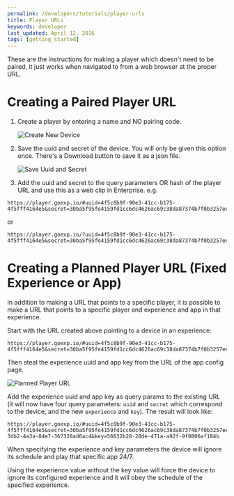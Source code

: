 ```yaml
---
permalink: /developers/tutorials/player-urls
title: Player URLs
keywords: developer
last_updated: April 12, 2016
tags: [getting_started]
---
```


These are the instructions for making a player which doesn't need to be paired, it just works when navigated to from a web browser at the proper URL.

# Creating a Paired Player URL

1. Create a player by entering a name and NO pairing code.

    ![Create New Device]({{site.baseurl}}/common_images/developers/playerUrls/creating_new_device.png)

2. Save the uuid and secret of the device. You will only be given this option once. There's a Download button to save it as a json file.

    ![Save Uuid and Secret]({{site.baseurl}}/common_images/developers/playerUrls/uuid_and_secret.png)

3. Add the uuid and secret to the query parameters OR hash of the player URL and use this as a web clip in Enterprise. e.g.

  ```
  https://player.goexp.io/#uuid=4f5c8b9f-90e3-41cc-b175-4f5fff4164e5&secret=30ba5f95fe4159fd1cc6dc4626ac69c38da87374b7f0b3257ee36ab29c79f3d3823607c0
  ```

  or

  ```
  https://player.goexp.io/?uuid=4f5c8b9f-90e3-41cc-b175-4f5fff4164e5&secret=30ba5f95fe4159fd1cc6dc4626ac69c38da87374b7f0b3257ee36ab29c79f3d3823607c0
  ```

# Creating a Planned Player URL (Fixed Experience or App)

In addition to making a URL that points to a specific player, it is possible to make a URL that points to a specific player and experience and app in that experience.

Start with the URL created above pointing to a device in an experience:

  ```
  https://player.goexp.io/#uuid=4f5c8b9f-90e3-41cc-b175-4f5fff4164e5&secret=30ba5f95fe4159fd1cc6dc4626ac69c38da87374b7f0b3257ee36ab29c79f3d3823607c0
  ```

Then steal the experience uuid and app key from the URL of the app config page.


![Planned Player URL]({{site.baseurl}}/common_images/developers/playerUrls/planned_player_url.png)

Add the experience uuid and app key as query params to the existing URL (it will now have four query parameters: `uuid` and `secret` which correspond to the device, and the new `experience` and `key`). The result will look like:

  ```
  https://player.goexp.io/#uuid=4f5c8b9f-90e3-41cc-b175-4f5fff4164e5&secret=30ba5f95fe4159fd1cc6dc4626ac69c38da87374b7f0b3257ee36ab29c79f3d3823607c0&experience=defa3531-3db2-4a3a-84e7-367328ad6ac4&key=56632b28-28de-471a-a92f-9f0806af184b
  ```

When specifying the experience and key parameters the device will ignore its schedule and play that specific app 24/7.

Using the experience value without the key value will force the device to ignore its configured experience and it will obey the schedule of the specified experience.
